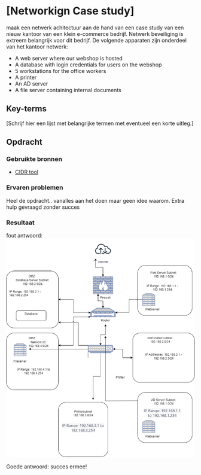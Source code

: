 # [Networkign Case study]
maak een netwerk achitectuur aan de hand van een case study van een nieuw kantoor van een klein e-commerce bedrijf. Netwerk beveiliging is extreem belangrijk voor dit bedrijf.
De volgende apparaten zijn onderdeel van het kantoor netwerk:
- A web server where our webshop is hosted
- A database with login credentials for users on the webshop
- 5 workstations for the office workers
- A printer
- An AD server
- A file server containing internal documents


## Key-terms
[Schrijf hier een lijst met belangrijke termen met eventueel een korte uitleg.]

## Opdracht
### Gebruikte bronnen
- [CIDR tool](https://app.diagrams.net/)

### Ervaren problemen
Heel de opdracht.. vanalles aan het doen maar geen idee waarom. Extra hulp gevraagd zonder succes

### Resultaat
fout antwoord:
![Alt text](../00_includes/0207_networkingCaseStudy_foutantwoord.png)

Goede antwoord: succes ermee!